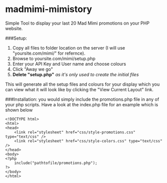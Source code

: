 # madmimi-mimistory
Simple Tool to display your last 20 Mad Mimi promotions on your PHP website.

###Setup:
1. Copy all files to folder location on the server (I will use "yoursite.com/mimi/" for refernce).
2. Browse to yoursite.com/mimi/setup.php
3. Enter your API Key and User name and choose colours
4. Click "Away we go"
5. **Delete "setup.php"** *as it's only used to create the initial files*

This will generate all the setup files and colours for your display which you can view what it will look like by clicking the "View Current Layout" link.

###Installation:
you would simply include the promotions.php file in any of your php scripts. Have a look at the index.php file for an example which is shown below
```
<!DOCTYPE html>
<html>
<head>
    <link rel="stylesheet" href="css/style-promotions.css" type="text/css" />
    <link rel="stylesheet" href="css/style-colors.css" type="text/css" />
</head>
<body>
<?php
    include("pathtofile/promotions.php");
?>
</body>
</html>
```
